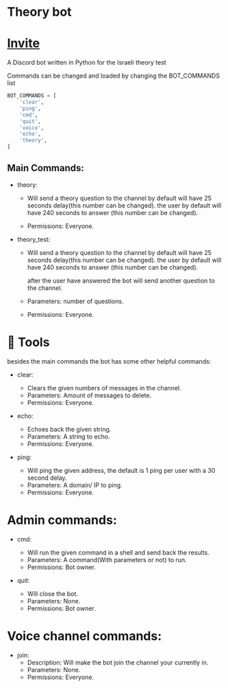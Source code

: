 # Theory bot
# [Invite](https://discord.com/api/oauth2/authorize?client_id=624613109922791424&permissions=8&scope=bot)
A Discord bot written in Python for the Israeli theory test


Commands can be changed and loaded by changing the BOT_COMMANDS list
```py
BOT_COMMANDS = [
	'clear',
	'ping',
	'cmd',
	'quit',
	'voice',
	'echo',
	'theory',
]
```


## Main Commands:
  - theory:
    - Will send a theory question to the channel by default will have 25 seconds delay(this number can be changed).
      the user by default will have 240 seconds to answer (this number can be changed).
      
    - Permissions: Everyone.

   - theory_test:
      - Will send a theory question to the channel by default will have 25 seconds delay(this number can be changed).
        the user by default will have 240 seconds to answer (this number can be changed).
        
        after the user have answered the bot will send another question to the channel.
      - Parameters: number of questions.
      - Permissions: Everyone.


# :wrench: Tools
besides the main commands the bot has some other helpful commands:

- clear:
  - Clears the given numbers of messages in the channel.
  - Parameters: Amount of messages to delete.
  - Permissions: Everyone.

- echo:
   - Echoes back the given string.
   - Parameters: A string to echo.
   - Permissions: Everyone.

- ping:
  - Will ping the given address, the default is 1 ping per user with a 30 second delay.
  - Parameters: A domain/ IP to ping.
  - Permissions: Everyone.
  
# Admin commands: 

- cmd:
  - Will run the given command in a shell and send back the results.
  - Parameters: A command(With parameters or not) to run.
  - Permissions: Bot owner.
  
- quit:
  - Will close the bot.
  - Parameters: None.
  - Permissions: Bot owner.

# Voice channel commands:
  - join:
    - Description: Will make the bot join the channel your currently in.
    - Parameters: None.
    - Permissions: Everyone.
